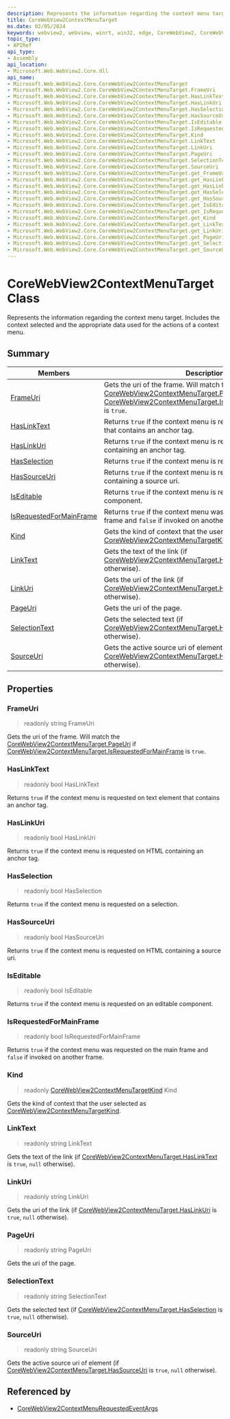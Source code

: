 ```yaml
---
description: Represents the information regarding the context menu target. Includes the context selected and the appropriate data used for the actions of a context menu.
title: CoreWebView2ContextMenuTarget
ms.date: 02/05/2024
keywords: webview2, webview, winrt, win32, edge, CoreWebView2, CoreWebView2Controller, browser control, edge html, CoreWebView2ContextMenuTarget
topic_type:
- APIRef
api_type:
- Assembly
api_location:
- Microsoft.Web.WebView2.Core.dll
api_name:
- Microsoft.Web.WebView2.Core.CoreWebView2ContextMenuTarget
- Microsoft.Web.WebView2.Core.CoreWebView2ContextMenuTarget.FrameUri
- Microsoft.Web.WebView2.Core.CoreWebView2ContextMenuTarget.HasLinkText
- Microsoft.Web.WebView2.Core.CoreWebView2ContextMenuTarget.HasLinkUri
- Microsoft.Web.WebView2.Core.CoreWebView2ContextMenuTarget.HasSelection
- Microsoft.Web.WebView2.Core.CoreWebView2ContextMenuTarget.HasSourceUri
- Microsoft.Web.WebView2.Core.CoreWebView2ContextMenuTarget.IsEditable
- Microsoft.Web.WebView2.Core.CoreWebView2ContextMenuTarget.IsRequestedForMainFrame
- Microsoft.Web.WebView2.Core.CoreWebView2ContextMenuTarget.Kind
- Microsoft.Web.WebView2.Core.CoreWebView2ContextMenuTarget.LinkText
- Microsoft.Web.WebView2.Core.CoreWebView2ContextMenuTarget.LinkUri
- Microsoft.Web.WebView2.Core.CoreWebView2ContextMenuTarget.PageUri
- Microsoft.Web.WebView2.Core.CoreWebView2ContextMenuTarget.SelectionText
- Microsoft.Web.WebView2.Core.CoreWebView2ContextMenuTarget.SourceUri
- Microsoft.Web.WebView2.Core.CoreWebView2ContextMenuTarget.get_FrameUri
- Microsoft.Web.WebView2.Core.CoreWebView2ContextMenuTarget.get_HasLinkText
- Microsoft.Web.WebView2.Core.CoreWebView2ContextMenuTarget.get_HasLinkUri
- Microsoft.Web.WebView2.Core.CoreWebView2ContextMenuTarget.get_HasSelection
- Microsoft.Web.WebView2.Core.CoreWebView2ContextMenuTarget.get_HasSourceUri
- Microsoft.Web.WebView2.Core.CoreWebView2ContextMenuTarget.get_IsEditable
- Microsoft.Web.WebView2.Core.CoreWebView2ContextMenuTarget.get_IsRequestedForMainFrame
- Microsoft.Web.WebView2.Core.CoreWebView2ContextMenuTarget.get_Kind
- Microsoft.Web.WebView2.Core.CoreWebView2ContextMenuTarget.get_LinkText
- Microsoft.Web.WebView2.Core.CoreWebView2ContextMenuTarget.get_LinkUri
- Microsoft.Web.WebView2.Core.CoreWebView2ContextMenuTarget.get_PageUri
- Microsoft.Web.WebView2.Core.CoreWebView2ContextMenuTarget.get_SelectionText
- Microsoft.Web.WebView2.Core.CoreWebView2ContextMenuTarget.get_SourceUri
---
```


# CoreWebView2ContextMenuTarget Class



Represents the information regarding the context menu target. Includes the context selected and the appropriate data used for the actions of a context menu.

## Summary

Members|Description
--|--
[FrameUri](#frameuri) | Gets the uri of the frame. Will match the [CoreWebView2ContextMenuTarget.PageUri](corewebview2contextmenutarget.md#pageuri) if [CoreWebView2ContextMenuTarget.IsRequestedForMainFrame](corewebview2contextmenutarget.md#isrequestedformainframe) is `true`.
[HasLinkText](#haslinktext) | Returns `true` if the context menu is requested on text element that contains an anchor tag.
[HasLinkUri](#haslinkuri) | Returns `true` if the context menu is requested on HTML containing an anchor tag.
[HasSelection](#hasselection) | Returns `true` if the context menu is requested on a selection.
[HasSourceUri](#hassourceuri) | Returns `true` if the context menu is requested on HTML containing a source uri.
[IsEditable](#iseditable) | Returns `true` if the context menu is requested on an editable component.
[IsRequestedForMainFrame](#isrequestedformainframe) | Returns `true` if the context menu was requested on the main frame and `false` if invoked on another frame.
[Kind](#kind) | Gets the kind of context that the user selected as [CoreWebView2ContextMenuTargetKind](corewebview2contextmenutargetkind.md).
[LinkText](#linktext) | Gets the text of the link (if [CoreWebView2ContextMenuTarget.HasLinkText](corewebview2contextmenutarget.md#haslinktext) is `true`, `null` otherwise).
[LinkUri](#linkuri) | Gets the uri of the link (if [CoreWebView2ContextMenuTarget.HasLinkUri](corewebview2contextmenutarget.md#haslinkuri) is `true`, `null` otherwise).
[PageUri](#pageuri) | Gets the uri of the page.
[SelectionText](#selectiontext) | Gets the selected text (if [CoreWebView2ContextMenuTarget.HasSelection](corewebview2contextmenutarget.md#hasselection) is `true`, `null` otherwise).
[SourceUri](#sourceuri) | Gets the active source uri of element (if [CoreWebView2ContextMenuTarget.HasSourceUri](corewebview2contextmenutarget.md#hassourceuri) is `true`, `null` otherwise).

## Properties

### FrameUri

> readonly  string FrameUri

Gets the uri of the frame. Will match the [CoreWebView2ContextMenuTarget.PageUri](corewebview2contextmenutarget.md#pageuri) if [CoreWebView2ContextMenuTarget.IsRequestedForMainFrame](corewebview2contextmenutarget.md#isrequestedformainframe) is `true`.

### HasLinkText

> readonly  bool HasLinkText

Returns `true` if the context menu is requested on text element that contains an anchor tag.

### HasLinkUri

> readonly  bool HasLinkUri

Returns `true` if the context menu is requested on HTML containing an anchor tag.

### HasSelection

> readonly  bool HasSelection

Returns `true` if the context menu is requested on a selection.

### HasSourceUri

> readonly  bool HasSourceUri

Returns `true` if the context menu is requested on HTML containing a source uri.

### IsEditable

> readonly  bool IsEditable

Returns `true` if the context menu is requested on an editable component.

### IsRequestedForMainFrame

> readonly  bool IsRequestedForMainFrame

Returns `true` if the context menu was requested on the main frame and `false` if invoked on another frame.

### Kind

> readonly  [CoreWebView2ContextMenuTargetKind](corewebview2contextmenutargetkind.md) Kind

Gets the kind of context that the user selected as [CoreWebView2ContextMenuTargetKind](corewebview2contextmenutargetkind.md).

### LinkText

> readonly  string LinkText

Gets the text of the link (if [CoreWebView2ContextMenuTarget.HasLinkText](corewebview2contextmenutarget.md#haslinktext) is `true`, `null` otherwise).

### LinkUri

> readonly  string LinkUri

Gets the uri of the link (if [CoreWebView2ContextMenuTarget.HasLinkUri](corewebview2contextmenutarget.md#haslinkuri) is `true`, `null` otherwise).

### PageUri

> readonly  string PageUri

Gets the uri of the page.

### SelectionText

> readonly  string SelectionText

Gets the selected text (if [CoreWebView2ContextMenuTarget.HasSelection](corewebview2contextmenutarget.md#hasselection) is `true`, `null` otherwise).

### SourceUri

> readonly  string SourceUri

Gets the active source uri of element (if [CoreWebView2ContextMenuTarget.HasSourceUri](corewebview2contextmenutarget.md#hassourceuri) is `true`, `null` otherwise).






## Referenced by

- [CoreWebView2ContextMenuRequestedEventArgs](corewebview2contextmenurequestedeventargs.md)
